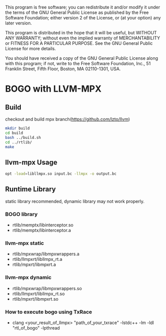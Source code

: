 
This program is free software; you can redistribute it and/or
modify it under the terms of the GNU General Public License
as published by the Free Software Foundation; either version 2
of the License, or (at your option) any later version.

This program is distributed in the hope that it will be useful,
but WITHOUT ANY WARRANTY; without even the implied warranty of
MERCHANTABILITY or FITNESS FOR A PARTICULAR PURPOSE.  See the
GNU General Public License for more details.

You should have received a copy of the GNU General Public License
along with this program; if not, write to the Free Software
Foundation, Inc., 51 Franklin Street, Fifth Floor, Boston, MA  02110-1301, USA.

# BOGO with LLVM-MPX

## Build
checkout and build mpx branch(https://github.com/lzto/llvm)
```bash
mkdir build
cd build
bash ../build.sh
cd ../rtlib/
make
```

## llvm-mpx Usage
```bash
opt -load=libllmpx.so input.bc -llmpx -o output.bc
```

## Runtime Library

static library recommended, dynamic library may not work properly.

### BOGO library
 * rtlib/memptx/libinterceptor.so
 * rtlib/memptx/libinterceptor.a

### llvm-mpx static
 * rtlib/mpxwrap/libmpxwrappers.a
 * rtlib/llmpxrt/libllmpx_rt.a
 * rtlib/mpxrt/libmpxrt.a

### llvm-mpx dynamic
 * rtlib/mpxwrap/libmpxwrappers.so
 * rtlib/llmpxrt/libllmpx_rt.so
 * rtlib/mpxrt/libmpxrt.so

### How to execute bogo using TxRace
 * clang <your_result_of_llmpx> "path_of_your_txrace" -lstdc++ -lm -ldl "rtl_of_bogo" -lpthread
